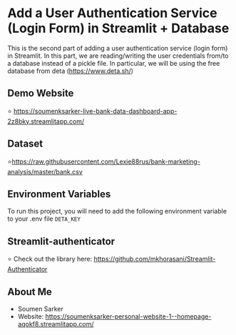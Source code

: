 
# Add a User Authentication Service (Login Form) in Streamlit + Database
This is the second part of adding a user authentication service (login form) in Streamlit.
In this part, we are reading/writing the user credentials from/to a database instead of a pickle file.
In particular, we will be using the free database from deta (https://www.deta.sh/)

## Demo Website
⭐ https://soumenksarker-live-bank-data-dashboard-app-2z8bky.streamlitapp.com/

## Dataset
⭐https://raw.githubusercontent.com/Lexie88rus/bank-marketing-analysis/master/bank.csv

## Environment Variables
To run this project, you will need to add the following environment variable to your .env file
`DETA_KEY`


## Streamlit-authenticator
⭐ Check out the library here: https://github.com/mkhorasani/Streamlit-Authenticator

## About Me
- Soumen Sarker
- Website: https://soumenksarker-personal-website-1--homepage-aqokf8.streamlitapp.com/

